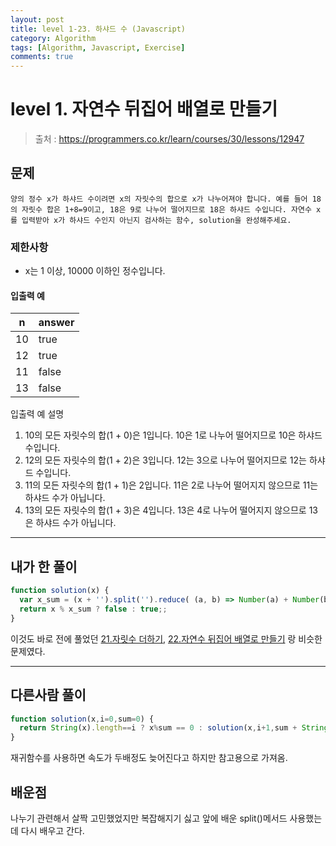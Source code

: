 ```yaml
---
layout: post
title: level 1-23. 하샤드 수 (Javascript)
category: Algorithm
tags: [Algorithm, Javascript, Exercise]
comments: true
---
```

# level 1. 자연수 뒤집어 배열로 만들기
> 출처 : <https://programmers.co.kr/learn/courses/30/lessons/12947>

## 문제

```
양의 정수 x가 하샤드 수이려면 x의 자릿수의 합으로 x가 나누어져야 합니다. 예를 들어 18의 자릿수 합은 1+8=9이고, 18은 9로 나누어 떨어지므로 18은 하샤드 수입니다. 자연수 x를 입력받아 x가 하샤드 수인지 아닌지 검사하는 함수, solution을 완성해주세요.
```

### 제한사항

- x는 1 이상, 10000 이하인 정수입니다.

#### 입출력 예

| n   | answer |
| --- | ------ |
| 10  | true   |
| 12  | true   |
| 11  | false  |
| 13  | false  |

입출력 예 설명

1. 10의 모든 자릿수의 합(1 + 0)은 1입니다. 10은 1로 나누어 떨어지므로 10은 하샤드 수입니다.
2. 12의 모든 자릿수의 합(1 + 2)은 3입니다. 12는 3으로 나누어 떨어지므로 12는 하샤드 수입니다.
3. 11의 모든 자릿수의 합(1 + 1)은 2입니다. 11은 2로 나누어 떨어지지 않으므로 11는 하샤드 수가 아닙니다.
4. 13의 모든 자릿수의 합(1 + 3)은 4입니다. 13은 4로 나누어 떨어지지 않으므로 13은 하샤드 수가 아닙니다.


***

## 내가 한 풀이
```javascript
function solution(x) {    
  var x_sum = (x + '').split('').reduce( (a, b) => Number(a) + Number(b));
  return x % x_sum ? false : true;;
}
```
이것도 바로 전에 풀었던 [21.자릿수 더하기](https://hjban-dev.github.io/algorithm/2020/01/08/level1-21-sum_of_number/), [22.자연수 뒤집어 배열로 만들기](https://hjban-dev.github.io/algorithm/2020/01/08/level1-22-arr_of_number/) 랑 비슷한 문제였다. 

***

## 다른사람 풀이
```javascript
function solution(x,i=0,sum=0) {
  return String(x).length==i ? x%sum == 0 : solution(x,i+1,sum + String(x)[i]*1);
}
```
재귀함수를 사용하면 속도가 두배정도 늦어진다고 하지만 참고용으로 가져옴. 

## 배운점

나누기 관련해서 살짝 고민했었지만 복잡해지기 싫고 앞에 배운 split()메서드 사용했는데 다시 배우고 간다.
